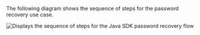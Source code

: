 The following diagram shows the sequence of steps for the password recovery use case.

<div class="common-image-format">

![Displays the sequence of steps for the Java SDK password recovery flow](/img/oie-embedded-sdk/oie-embedded-sdk-use-case-pwd-recovery-java.png)

</div>
